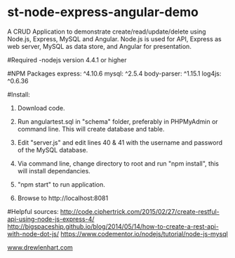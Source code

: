 st-node-express-angular-demo
===============

A CRUD Application to demonstrate create/read/update/delete using Node.js, Express, MySQL and Angular.  Node.js is used for API, Express as web server, MySQL as data store, and Angular for presentation.

#Required
-nodejs version 4.4.1 or higher

#NPM Packages
express: ^4.10.6
mysql: ^2.5.4
body-parser: ^1.15.1
log4js: ^0.6.36

#Install:
1.  Download code.

2.  Run angulartest.sql in "schema" folder, preferably in PHPMyAdmin or command line.  This will create database and table.

3.  Edit "server.js" and edit lines 40 & 41 with the username and password of the MySQL database.

3.  Via command line, change directory to root and run "npm install", this will install dependancies. 

4.  "npm start" to run application.

5.  Browse to http://localhost:8081

#Helpful sources:
http://code.ciphertrick.com/2015/02/27/create-restful-api-using-node-js-express-4/
http://bigspaceship.github.io/blog/2014/05/14/how-to-create-a-rest-api-with-node-dot-js/
https://www.codementor.io/nodejs/tutorial/node-js-mysql

www.drewlenhart.com
